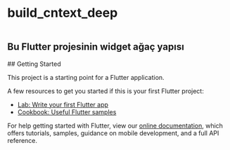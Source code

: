 # build_cntext_deep

<div id="hidden-in-page">
    <p align="center">
        <img src="https://github.com/elifbilgep/BuildContextInDepth/blob/master/lib/assets/images/widget_tree.jpg" alt="">
    </p>
</div>
<h2>
Bu Flutter projesinin widget ağaç yapısı
</h2>
## Getting Started

This project is a starting point for a Flutter application.

A few resources to get you started if this is your first Flutter project:

- [Lab: Write your first Flutter app](https://flutter.dev/docs/get-started/codelab)
- [Cookbook: Useful Flutter samples](https://flutter.dev/docs/cookbook)

For help getting started with Flutter, view our
[online documentation](https://flutter.dev/docs), which offers tutorials,
samples, guidance on mobile development, and a full API reference.


